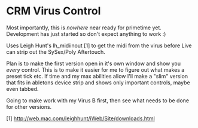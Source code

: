 CRM Virus Control
=================

Most importantly, this is *nowhere* near ready for primetime yet. Development
has just started so don't expect anything to work :)

Uses Leigh Hunt's lh\_midiinout [1] to get the midi from the virus before Live
can strip out the SySex/Poly Aftertouch.

Plan is to make the first version open in it's own window and show you *every*
control. This is to make it easier for me to figure out what makes a preset
tick etc. If time and my max abilities allow I'll make a "slim" version that
fits in abletons device strip and shows only important controls, maybe even
tabbed.

Going to make work with my Virus B first, then see what needs to be done for
other versions.

[1] http://web.mac.com/leighhunt/iWeb/Site/downloads.html
